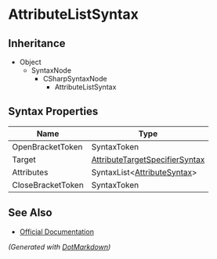 # AttributeListSyntax

## Inheritance

* Object
  * SyntaxNode
    * CSharpSyntaxNode
      * AttributeListSyntax

## Syntax Properties

| Name              | Type                                                                |
| ----------------- | ------------------------------------------------------------------- |
| OpenBracketToken  | SyntaxToken                                                         |
| Target            | [AttributeTargetSpecifierSyntax](AttributeTargetSpecifierSyntax.md) |
| Attributes        | SyntaxList\<[AttributeSyntax](AttributeSyntax.md)>                  |
| CloseBracketToken | SyntaxToken                                                         |

## See Also

* [Official Documentation](https://docs.microsoft.com/en-us/dotnet/api/microsoft.codeanalysis.csharp.syntax.attributelistsyntax)


*\(Generated with [DotMarkdown](http://github.com/JosefPihrt/DotMarkdown)\)*